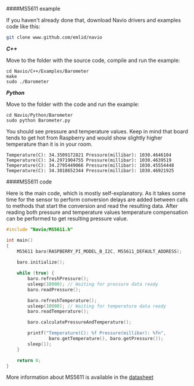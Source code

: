 ####MS5611 example

If you haven't already done that, download Navio drivers and examples code like this:

```bash
git clone www.github.com/emlid/navio
```


***C++***

Move to the folder with the source code, compile and run the example:

```
cd Navio/C++/Examples/Barometer
make
sudo ./Barometer
```

***Python***

Move to the folder with the code and run the example:

```
cd Navio/Python/Barometer
sudo python Barometer.py
```

You should see pressure and temperature values. Keep in mind that board tends to get hot from Raspberry and would show slightly higher temperature than it is in your room.

```
Temperature(C): 34.3509172821 Pressure(millibar): 1030.4646104
Temperature(C): 34.2971904755 Pressure(millibar): 1030.4639519
Temperature(C): 34.2795449066 Pressure(millibar): 1030.45554448
Temperature(C): 34.3018652344 Pressure(millibar): 1030.46921925
```

####MS5611 code

Here is the main code, which is mostly self-explanatory. As it takes some time for the sensor to perform conversion delays are added between calls to methods that start the conversion and read the resulting data. After reading both pressure and temperature values temperature compensation can be performed to get resulting pressure value.

```C++
#include "Navio/MS5611.h"

int main()
{
    MS5611 baro(RASPBERRY_PI_MODEL_B_I2C, MS5611_DEFAULT_ADDRESS);
   
    baro.initialize();

    while (true) {
        baro.refreshPressure();
        usleep(10000); // Waiting for pressure data ready
        baro.readPressure();

        baro.refreshTemperature();		
        usleep(10000); // Waiting for temperature data ready
        baro.readTemperature();

        baro.calculatePressureAndTemperature();  

        printf("Temperature(C): %f Pressure(millibar): %fn", 
                baro.getTemperature(), baro.getPressure());
        sleep(1);
    }

    return 0;
}

```

More information about MS5611 is available in the [datasheet](http://www.emlid.com/?attachment_id=287)


